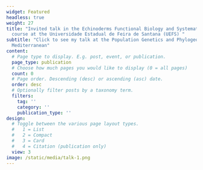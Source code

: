 ```yaml
---
widget: Featured
headless: true
weight: 27
title: "Invited talk in the Echinoderms Functional Biology and Systematics
  course at the Universidade Estadual de Feira de Santana (UEFS) "
subtitle: "Click to see my talk at the Population Genetics and Phylogeography Population connectivity of an endangered gastropod across the
  Mediterranean"
content:
  # Page type to display. E.g. post, event, or publication.
  page_type: publication
  # Choose how much pages you would like to display (0 = all pages)
  count: 0
  # Page order. Descending (desc) or ascending (asc) date.
  order: desc
  # Optionally filter posts by a taxonomy term.
  filters:
    tag: ''
    category: ''
    publication_type: ''
design:
  # Toggle between the various page layout types.
  #   1 = List
  #   2 = Compact
  #   3 = Card
  #   4 = Citation (publication only)
  view: 3
image: /static/media/talk-1.png
---
```

